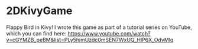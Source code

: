 # 2DKivyGame
Flappy Bird in Kivy! I wrote this game as part of a tutorial series on YouTube, which you can find here: https://www.youtube.com/watch?v=cGYMZB_peBM&list=PLy5hjmUzdc0mSEN7WxUQ_HlP6X_OdvMlq
